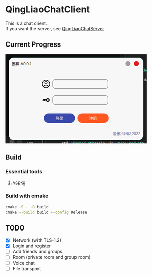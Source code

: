 ﻿# QingLiaoChatClient
This is a chat client.  
If you want the server, see [QingLiaoChatServer](https://github.com/Hcolda/QingLiaoChatServer)

## Current Progress
![img](./doc/img.png)

## Build
### Essential tools
1. [vcpkg](https://github.com/microsoft/vcpkg)

### Build with cmake
```cmd
cmake -S . -B build
cmake --build build --config Release
```

## TODO
- [x] Network (with TLS-1.2)
- [x] Login and register
- [ ] Add friends and groups
- [ ] Room (private room and group room)
- [ ] Voice chat
- [ ] File transport
